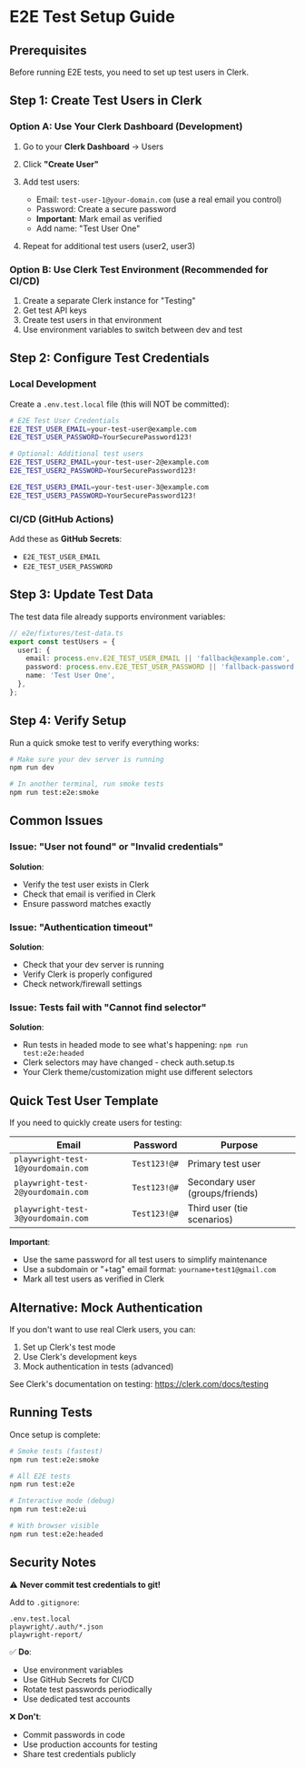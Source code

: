 # E2E Test Setup Guide

## Prerequisites

Before running E2E tests, you need to set up test users in Clerk.

## Step 1: Create Test Users in Clerk

### Option A: Use Your Clerk Dashboard (Development)

1. Go to your **Clerk Dashboard** → Users
2. Click **"Create User"**
3. Add test users:
   - Email: `test-user-1@your-domain.com` (use a real email you control)
   - Password: Create a secure password
   - **Important**: Mark email as verified
   - Add name: "Test User One"

4. Repeat for additional test users (user2, user3)

### Option B: Use Clerk Test Environment (Recommended for CI/CD)

1. Create a separate Clerk instance for "Testing"
2. Get test API keys
3. Create test users in that environment
4. Use environment variables to switch between dev and test

## Step 2: Configure Test Credentials

### Local Development

Create a `.env.test.local` file (this will NOT be committed):

```bash
# E2E Test User Credentials
E2E_TEST_USER_EMAIL=your-test-user@example.com
E2E_TEST_USER_PASSWORD=YourSecurePassword123!

# Optional: Additional test users
E2E_TEST_USER2_EMAIL=your-test-user-2@example.com
E2E_TEST_USER2_PASSWORD=YourSecurePassword123!

E2E_TEST_USER3_EMAIL=your-test-user-3@example.com
E2E_TEST_USER3_PASSWORD=YourSecurePassword123!
```

### CI/CD (GitHub Actions)

Add these as **GitHub Secrets**:

- `E2E_TEST_USER_EMAIL`
- `E2E_TEST_USER_PASSWORD`

## Step 3: Update Test Data

The test data file already supports environment variables:

```typescript
// e2e/fixtures/test-data.ts
export const testUsers = {
  user1: {
    email: process.env.E2E_TEST_USER_EMAIL || 'fallback@example.com',
    password: process.env.E2E_TEST_USER_PASSWORD || 'fallback-password',
    name: 'Test User One',
  },
};
```

## Step 4: Verify Setup

Run a quick smoke test to verify everything works:

```bash
# Make sure your dev server is running
npm run dev

# In another terminal, run smoke tests
npm run test:e2e:smoke
```

## Common Issues

### Issue: "User not found" or "Invalid credentials"

**Solution**:

- Verify the test user exists in Clerk
- Check that email is verified in Clerk
- Ensure password matches exactly

### Issue: "Authentication timeout"

**Solution**:

- Check that your dev server is running
- Verify Clerk is properly configured
- Check network/firewall settings

### Issue: Tests fail with "Cannot find selector"

**Solution**:

- Run tests in headed mode to see what's happening: `npm run test:e2e:headed`
- Clerk selectors may have changed - check auth.setup.ts
- Your Clerk theme/customization might use different selectors

## Quick Test User Template

If you need to quickly create users for testing:

| Email                              | Password     | Purpose                         |
| ---------------------------------- | ------------ | ------------------------------- |
| `playwright-test-1@yourdomain.com` | `Test123!@#` | Primary test user               |
| `playwright-test-2@yourdomain.com` | `Test123!@#` | Secondary user (groups/friends) |
| `playwright-test-3@yourdomain.com` | `Test123!@#` | Third user (tie scenarios)      |

**Important**:

- Use the same password for all test users to simplify maintenance
- Use a subdomain or "+tag" email format: `yourname+test1@gmail.com`
- Mark all test users as verified in Clerk

## Alternative: Mock Authentication

If you don't want to use real Clerk users, you can:

1. Set up Clerk's test mode
2. Use Clerk's development keys
3. Mock authentication in tests (advanced)

See Clerk's documentation on testing: https://clerk.com/docs/testing

## Running Tests

Once setup is complete:

```bash
# Smoke tests (fastest)
npm run test:e2e:smoke

# All E2E tests
npm run test:e2e

# Interactive mode (debug)
npm run test:e2e:ui

# With browser visible
npm run test:e2e:headed
```

## Security Notes

⚠️ **Never commit test credentials to git!**

Add to `.gitignore`:

```
.env.test.local
playwright/.auth/*.json
playwright-report/
```

✅ **Do**:

- Use environment variables
- Use GitHub Secrets for CI/CD
- Rotate test passwords periodically
- Use dedicated test accounts

❌ **Don't**:

- Commit passwords in code
- Use production accounts for testing
- Share test credentials publicly
